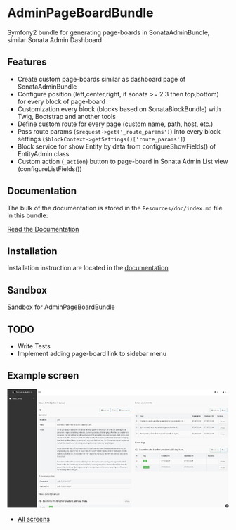 AdminPageBoardBundle
====================

Symfony2 bundle for generating page-boards in SonataAdminBundle, similar Sonata Admin Dashboard.

Features
------------

- Create custom page-boards similar as dashboard page of SonataAdminBundle
- Configure position (left,center,right, if sonata >= 2.3 then top,bottom) for every block of page-board
- Customization every block (blocks based on SonataBlockBundle) with Twig, Bootstrap and another tools
- Define custom route for every page (custom name, path, host, etc.)
- Pass route params (`$request->get('_route_params')`) into every block settings (`$blockContext->getSettings()['route_params']`)
- Block service for show Entity by data from configureShowFields() of EntityAdmin class
- Custom action (`_action`) button to page-board in Sonata Admin List view (configureListFields())


Documentation
------------

The bulk of the documentation is stored in the `Resources/doc/index.md` file in this bundle:

[Read the Documentation](https://github.com/suncat2000/AdminPageBoardBundle/tree/master/Resources/doc/index.md)

Installation
------------

Installation instruction are located in the [documentation](https://github.com/suncat2000/AdminPageBoardBundle/tree/master/Resources/doc/index.md)

Sandbox
------------

[Sandbox](https://github.com/suncat2000/admin-page-board-sandbox) for AdminPageBoardBundle

TODO
------------

- Write Tests
- Implement adding page-board link to sidebar menu

Example screen
------------
![](https://raw.githubusercontent.com/suncat2000/AdminPageBoardBundle/master/Resources/doc/screen4.png)
- [All screens](https://github.com/suncat2000/AdminPageBoardBundle/tree/master/Resources/doc/screens.md)